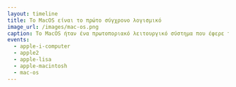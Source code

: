 ```yaml
---
layout: timeline 
title: Το MacOS είναι το πρώτο σύγχρονο λογισμικό
image_url: /images/mac-os.png
caption: To MacOS ήταν ένα πρωτοποριακό λειτουργικό σύστημα που έφερε την επανάσταση στις δυνατότητες των υπολογιστών στην εποχή του.
events:
  - apple-i-computer
  - apple2
  - apple-lisa
  - apple-macintosh
  - mac-os
---
```

